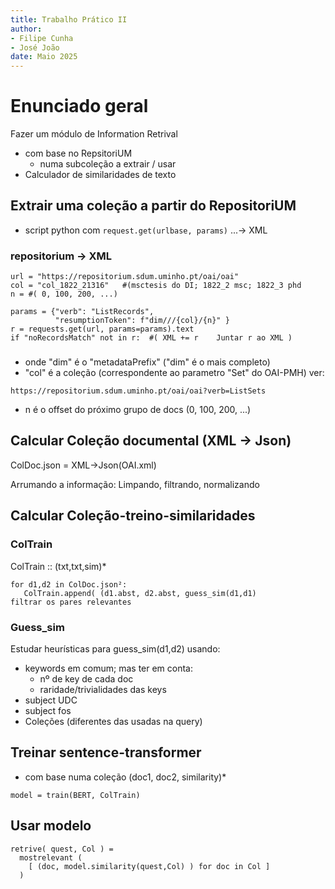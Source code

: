 ```yaml
---
title: Trabalho Prático II
author: 
- Filipe Cunha
- José João
date: Maio 2025
---
```


# Enunciado geral

Fazer um módulo de Information Retrival

- com base no RepsitoriUM
  - numa subcoleção a extrair / usar
- Calculador de similaridades de texto

## Extrair uma coleção a partir do RepositoriUM

- script python com `request.get(urlbase, params)` ...→ XML

### repositorium → XML

```
url = "https://repositorium.sdum.uminho.pt/oai/oai"
col = "col_1822_21316"   #(msctesis do DI; 1822_2 msc; 1822_3 phd
n = #( 0, 100, 200, ...)

params = {"verb": "ListRecords",
          "resumptionToken": f"dim///{col}/{n}" }
r = requests.get(url, params=params).text
if "noRecordsMatch" not in r:  #( XML += r    Juntar r ao XML )
```

### 

-  onde "dim"   é o "metadataPrefix"  ("dim" é o mais completo)
-  "col" é a coleção (correspondente ao parametro "Set" do OAI-PMH) ver:

  `https://repositorium.sdum.uminho.pt/oai/oai?verb=ListSets`

-  n  é o offset do próximo grupo de docs (0, 100, 200, ...)

## Calcular Coleção documental (XML → Json)

ColDoc.json = XML→Json(OAI.xml) 

Arrumando a informação: Limpando, filtrando, normalizando

## Calcular Coleção-treino-similaridades

### ColTrain

ColTrain :: (txt,txt,sim)*
```
for d1,d2 in ColDoc.json²:
   ColTrain.append( (d1.abst, d2.abst, guess_sim(d1,d1)
filtrar os pares relevantes
```
### Guess_sim

Estudar heurísticas para guess_sim(d1,d2) usando:

- keywords em comum; mas ter em conta:
  - nº de key de cada doc
  - raridade/trivialidades das keys
- subject UDC
- subject fos
- Coleções (diferentes das usadas na query)

## Treinar sentence-transformer 

- com base numa coleção (doc1, doc2, similarity)*
```
model = train(BERT, ColTrain)
```

## Usar modelo

```
retrive( quest, Col ) =
  mostrelevant ( 
    [ (doc, model.similarity(quest,Col) ) for doc in Col ]
  )
```
